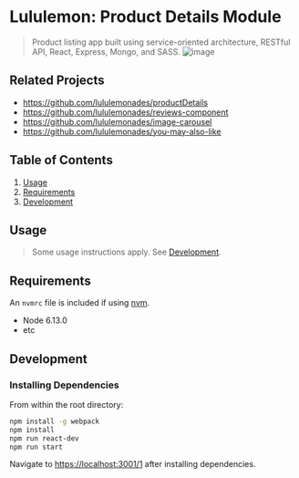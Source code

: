 # Lululemon: Product Details Module

> Product listing app built using service-oriented architecture, RESTful API, React, Express, Mongo, and SASS. 
![image](https://user-images.githubusercontent.com/30884335/42728118-ee4fffe8-8767-11e8-8bb3-0d94038b83f6.JPEG)

## Related Projects

  - https://github.com/lululemonades/productDetails
  - https://github.com/lululemonades/reviews-component
  - https://github.com/lululemonades/image-carousel
  - https://github.com/lululemonades/you-may-also-like

## Table of Contents

1. [Usage](#Usage)
1. [Requirements](#requirements)
1. [Development](#development)

## Usage

> Some usage instructions apply. See [Development](#development).

## Requirements

An `nvmrc` file is included if using [nvm](https://github.com/creationix/nvm).

- Node 6.13.0
- etc

## Development

### Installing Dependencies

From within the root directory:

```sh
npm install -g webpack
npm install
npm run react-dev
npm run start
```
Navigate to [https://localhost:3001/1](https://localhost:3001/1) after installing dependencies.
